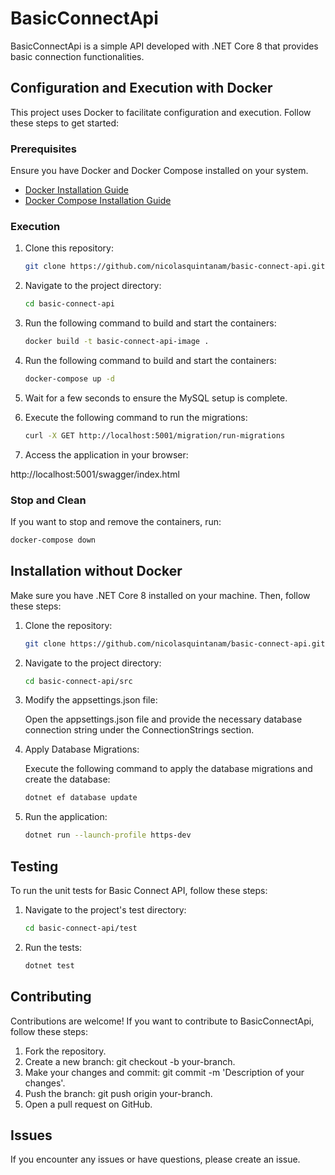 # BasicConnectApi

BasicConnectApi is a simple API developed with .NET Core 8 that provides basic connection functionalities.

## Configuration and Execution with Docker

This project uses Docker to facilitate configuration and execution. Follow these steps to get started:

### Prerequisites

Ensure you have Docker and Docker Compose installed on your system.

- [Docker Installation Guide](https://docs.docker.com/get-docker/)
- [Docker Compose Installation Guide](https://docs.docker.com/compose/install/)

### Execution

1. Clone this repository:

   ```bash
   git clone https://github.com/nicolasquintanam/basic-connect-api.git
   ```

2. Navigate to the project directory:

   ```bash
   cd basic-connect-api
   ```

3. Run the following command to build and start the containers:

   ```bash
   docker build -t basic-connect-api-image .
   ```

4. Run the following command to build and start the containers:

   ```bash
   docker-compose up -d
   ```

5. Wait for a few seconds to ensure the MySQL setup is complete.
6. Execute the following command to run the migrations:

   ```bash
   curl -X GET http://localhost:5001/migration/run-migrations
   ```

7. Access the application in your browser:

http://localhost:5001/swagger/index.html

### Stop and Clean

If you want to stop and remove the containers, run:

```bash
docker-compose down
```

## Installation without Docker

Make sure you have .NET Core 8 installed on your machine. Then, follow these steps:

1. Clone the repository:

   ```bash
   git clone https://github.com/nicolasquintanam/basic-connect-api.git
   ```

2. Navigate to the project directory:

   ```bash
   cd basic-connect-api/src
   ```

3. Modify the appsettings.json file:

   Open the appsettings.json file and provide the necessary database connection string under the ConnectionStrings section.

4. Apply Database Migrations:

   Execute the following command to apply the database migrations and create the database:

   ```bash
   dotnet ef database update
   ```

5. Run the application:

   ```bash
   dotnet run --launch-profile https-dev
   ```

## Testing

To run the unit tests for Basic Connect API, follow these steps:

1. Navigate to the project's test directory:

   ```bash
   cd basic-connect-api/test
   ```

2. Run the tests:
   ```bash
   dotnet test
   ```

## Contributing

Contributions are welcome! If you want to contribute to BasicConnectApi, follow these steps:

1. Fork the repository.
2. Create a new branch: git checkout -b your-branch.
3. Make your changes and commit: git commit -m 'Description of your changes'.
4. Push the branch: git push origin your-branch.
5. Open a pull request on GitHub.

## Issues

If you encounter any issues or have questions, please create an issue.
